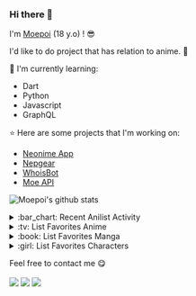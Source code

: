 ### Hi there 👋

I'm [Moepoi](https://moepoi.dev) (18 y.o) ! :sunglasses:

I'd like to do project that has relation to anime. :ghost:

:page_with_curl: I'm currently learning:
- Dart 
- Python
- Javascript
- GraphQL

:star: Here are some projects that I'm working on:
- [Neonime App](https://install.appcenter.ms/users/moepoi/apps/neonime/distribution_groups/public)
- [Nepgear](https://t.me/NepgearBot)
- [WhoisBot](https://t.me/WhoisBot)
- [Moe API](https://beta.moe.team)

![Moepoi's github stats](https://bad-apple-github-readme.vercel.app/api?show_bg=1&username=moepoi)

<details>
<summary>:bar_chart: Recent Anilist Activity</summary>
  
<!-- anilist_activity starts -->
* [completed None](https://anilist.co/activity/239520257) of [Wan Jie Fa Shen](https://anilist.co/anime/127991)
* [watched episode 1 - 10](https://anilist.co/activity/239520029) of [Tokyo Revengers](https://anilist.co/anime/120120)
* [watched episode 85](https://anilist.co/activity/239470761) of [Ling Jian Zun 4](https://anilist.co/anime/120272)
* [watched episode 11](https://anilist.co/activity/239470756) of [Wu Shang Shen Di 2](https://anilist.co/anime/134107)
* [watched episode 1 - 9](https://anilist.co/activity/238945726) of [Mairimashita! Iruma-kun 2](https://anilist.co/anime/116338)
* [watched episode 6](https://anilist.co/activity/238945544) of [Xinghe Zhizun](https://anilist.co/anime/129239)
* [watched episode 71](https://anilist.co/activity/238945519) of [Jueshi Wu Hun](https://anilist.co/anime/122521)
* [watched episode 10](https://anilist.co/activity/238945491) of [Osananajimi ga Zettai ni Makenai Love Come](https://anilist.co/anime/124675)
* [watched episode 11](https://anilist.co/activity/238945480) of [Kyuukyoku Shinka Shita Full Dive RPG ga Genjitsu yori mo Kusogee Dattara](https://anilist.co/anime/126791)
* [plans to watch None](https://anilist.co/activity/238460454) of [Mairimashita! Iruma-kun 2](https://anilist.co/anime/116338)
<!-- anilist_activity ends -->

</details>

<details>
<summary>:tv: List Favorites Anime</summary>
  
<!-- favorites_anime starts -->
* [Ze Tian Ji](https://anilist.co/anime/101409)
* [Ze Tian Ji 2](https://anilist.co/anime/102165)
* [Ze Tian Ji 3](https://anilist.co/anime/102166)
* [Ze Tian Ji 4](https://anilist.co/anime/108986)
* [Ze Tian Ji 5](https://anilist.co/anime/115839)
* [Toaru Majutsu no Index](https://anilist.co/anime/4654)
* [Toaru Majutsu no Index II](https://anilist.co/anime/8937)
* [Toaru Majutsu no Index III](https://anilist.co/anime/100185)
* [Toaru Kagaku no Railgun](https://anilist.co/anime/6213)
* [Toaru Kagaku no Railgun S](https://anilist.co/anime/16049)
* [Toaru Kagaku no Railgun T](https://anilist.co/anime/104462)
* [Ling Jian Zun](https://anilist.co/anime/107882)
* [Ling Jian Zun 2](https://anilist.co/anime/116137)
* [Ling Jian Zun 3](https://anilist.co/anime/116138)
* [Ling Jian Zun 4](https://anilist.co/anime/120272)
* [Doupo Cangqiong](https://anilist.co/anime/102464)
* [Doupo Cangqiong 2](https://anilist.co/anime/102463)
* [Doupo Cangqiong 3](https://anilist.co/anime/104922)
* [World Trigger](https://anilist.co/anime/20729)
* [World Trigger 2](https://anilist.co/anime/114087)
* [Mahouka Koukou no Rettousei](https://anilist.co/anime/20458)
* [Mahouka Koukou no Rettousei: Raihousha-hen](https://anilist.co/anime/112300)
* [Tong Ling Fei](https://anilist.co/anime/99935)
* [Shu Ling Ji](https://anilist.co/anime/119945)
* [Quanzhi Fashi](https://anilist.co/anime/99200)
<!-- favorites_anime ends -->

</details>

<details>
<summary>:book: List Favorites Manga</summary>
  
<!-- favorites_manga starts -->
<!-- favorites_manga ends -->

</details>

<details>
<summary>:girl: List Favorites Characters</summary>
  
<!-- favorites_characters starts -->
* [Sayu Ogiwara](https://anilist.co/character/127925)
* [Chizuru Ichinose](https://anilist.co/character/128106)
* [Misaki Shokuhou](https://anilist.co/character/40136)
* [Kyouko Hori](https://anilist.co/character/66171)
* [Ruka Sarashina](https://anilist.co/character/147005)
* [Sumi Sakurasawa](https://anilist.co/character/144665)
* [Ravel Phenex](https://anilist.co/character/58341)
* [Le Fay Pendragon](https://anilist.co/character/79663)
* [Angelina Kudou Shields](https://anilist.co/character/128377)
* [Haruno Yukinoshita](https://anilist.co/character/79589)
* [Iroha Isshiki](https://anilist.co/character/88727)
* [Sasha Necron](https://anilist.co/character/139562)
* [Misha Necron](https://anilist.co/character/138596)
* [Jibril](https://anilist.co/character/87887)
* [Holo](https://anilist.co/character/7373)
* [Miyuki Shiba](https://anilist.co/character/55741)
* [Ayako Kuroba](https://anilist.co/character/200612)
* [Nepgear](https://anilist.co/character/49927)
* [Karen Kujou](https://anilist.co/character/50223)
* [Mio Naruse](https://anilist.co/character/89158)
* [Flare Arlgrande Jioral](https://anilist.co/character/139397)
* [Setsuna](https://anilist.co/character/139402)
* [Roxy Migurdia](https://anilist.co/character/88350)
* [Feena Fam Earthlight](https://anilist.co/character/1054)
<!-- favorites_characters ends -->

</details>

Feel free to contact me :yum:
<br><br>
[<img src="https://img.shields.io/badge/Telegram-%40Moepoi-blue">](https://t.me/moepoi)
[<img src="https://img.shields.io/badge/LINE-Moepoi-brightgreen">](https://line.me/ti/p/~moepoi)
[<img src="https://img.shields.io/badge/Email-moe%40chocola.dev-orange">](mailto:moe@chocola.dev)
